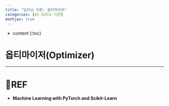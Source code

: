 ```yaml
---
title: "딥러닝 이론: 옵티마이저"
categories: [AI-딥러닝 이론]
mathjax: true
---
```


* content
{:toc}
# 옵티마이저(Optimizer)



---

# 📌REF

-   **Machine Learning with PyTorch and Scikit-Learn**

